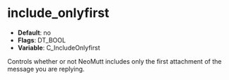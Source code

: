 # include_onlyfirst

- **Default**: no
- **Flags**: DT_BOOL
- **Variable**: C_IncludeOnlyfirst

Controls whether or not NeoMutt includes only the first attachment
of the message you are replying.
